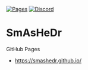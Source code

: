 [![Pages](https://github.com/smashedr/smashedr.github.io/actions/workflows/build.yaml/badge.svg)](https://github.com/smashedr/smashedr.github.io/actions/workflows/build.yaml)
[![Discord](https://img.shields.io/discord/899171661457293343?logo=discord&logoColor=white&label=Discord&color=7289da)](https://discord.gg/wXy6m2X8wY)

# SmAsHeDr

GitHub Pages

- https://smashedr.github.io/
